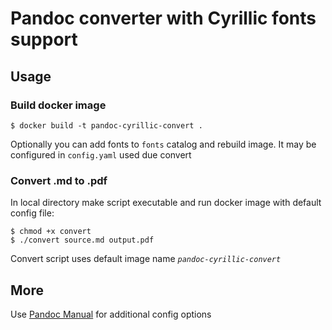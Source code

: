 # Pandoc converter with Cyrillic fonts support

## Usage

### Build docker image

```shell
$ docker build -t pandoc-cyrillic-convert .
```

Optionally you can add fonts to `fonts` catalog and rebuild image. It may be configured in `config.yaml` used 
due convert

### Convert .md to .pdf

In local directory make script executable and run docker image with default config file:

```shell
$ chmod +x convert
$ ./convert source.md output.pdf
```

Convert script uses default image name _`pandoc-cyrillic-convert`_

## More

Use [Pandoc Manual](https://pandoc.org/MANUAL.html) for additional config options
